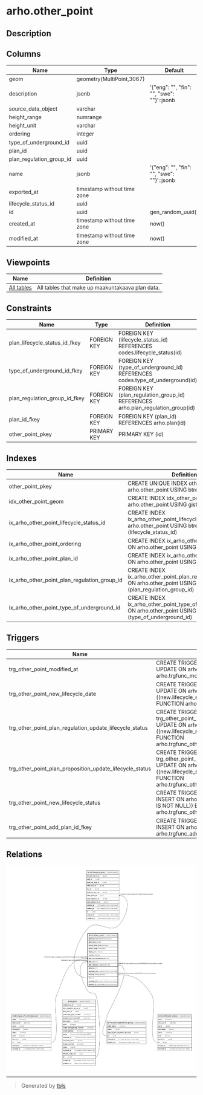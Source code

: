 # arho.other_point

## Description

## Columns

| Name | Type | Default | Nullable | Children | Parents | Comment |
| ---- | ---- | ------- | -------- | -------- | ------- | ------- |
| geom | geometry(MultiPoint,3067) |  | false |  |  |  |
| description | jsonb | '{"eng": "", "fin": "", "swe": ""}'::jsonb | false |  |  |  |
| source_data_object | varchar |  | true |  |  |  |
| height_range | numrange |  | true |  |  |  |
| height_unit | varchar |  | true |  |  |  |
| ordering | integer |  | true |  |  |  |
| type_of_underground_id | uuid |  | false |  | [codes.type_of_underground](codes.type_of_underground.md) |  |
| plan_id | uuid |  | true |  | [arho.plan](arho.plan.md) |  |
| plan_regulation_group_id | uuid |  | false |  | [arho.plan_regulation_group](arho.plan_regulation_group.md) |  |
| name | jsonb | '{"eng": "", "fin": "", "swe": ""}'::jsonb | false |  |  |  |
| exported_at | timestamp without time zone |  | true |  |  |  |
| lifecycle_status_id | uuid |  | false |  | [codes.lifecycle_status](codes.lifecycle_status.md) |  |
| id | uuid | gen_random_uuid() | false | [arho.lifecycle_date](arho.lifecycle_date.md) |  |  |
| created_at | timestamp without time zone | now() | false |  |  |  |
| modified_at | timestamp without time zone | now() | false |  |  |  |

## Viewpoints

| Name | Definition |
| ---- | ---------- |
| [All tables](viewpoint-0.md) | All tables that make up maakuntakaava plan data. |

## Constraints

| Name | Type | Definition |
| ---- | ---- | ---------- |
| plan_lifecycle_status_id_fkey | FOREIGN KEY | FOREIGN KEY (lifecycle_status_id) REFERENCES codes.lifecycle_status(id) |
| type_of_underground_id_fkey | FOREIGN KEY | FOREIGN KEY (type_of_underground_id) REFERENCES codes.type_of_underground(id) |
| plan_regulation_group_id_fkey | FOREIGN KEY | FOREIGN KEY (plan_regulation_group_id) REFERENCES arho.plan_regulation_group(id) |
| plan_id_fkey | FOREIGN KEY | FOREIGN KEY (plan_id) REFERENCES arho.plan(id) |
| other_point_pkey | PRIMARY KEY | PRIMARY KEY (id) |

## Indexes

| Name | Definition |
| ---- | ---------- |
| other_point_pkey | CREATE UNIQUE INDEX other_point_pkey ON arho.other_point USING btree (id) |
| idx_other_point_geom | CREATE INDEX idx_other_point_geom ON arho.other_point USING gist (geom) |
| ix_arho_other_point_lifecycle_status_id | CREATE INDEX ix_arho_other_point_lifecycle_status_id ON arho.other_point USING btree (lifecycle_status_id) |
| ix_arho_other_point_ordering | CREATE INDEX ix_arho_other_point_ordering ON arho.other_point USING btree (ordering) |
| ix_arho_other_point_plan_id | CREATE INDEX ix_arho_other_point_plan_id ON arho.other_point USING btree (plan_id) |
| ix_arho_other_point_plan_regulation_group_id | CREATE INDEX ix_arho_other_point_plan_regulation_group_id ON arho.other_point USING btree (plan_regulation_group_id) |
| ix_arho_other_point_type_of_underground_id | CREATE INDEX ix_arho_other_point_type_of_underground_id ON arho.other_point USING btree (type_of_underground_id) |

## Triggers

| Name | Definition |
| ---- | ---------- |
| trg_other_point_modified_at | CREATE TRIGGER trg_other_point_modified_at BEFORE INSERT OR UPDATE ON arho.other_point FOR EACH ROW EXECUTE FUNCTION arho.trgfunc_modified_at() |
| trg_other_point_new_lifecycle_date | CREATE TRIGGER trg_other_point_new_lifecycle_date BEFORE UPDATE ON arho.other_point FOR EACH ROW WHEN ((new.lifecycle_status_id <> old.lifecycle_status_id)) EXECUTE FUNCTION arho.trgfunc_other_point_new_lifecycle_date() |
| trg_other_point_plan_regulation_update_lifecycle_status | CREATE TRIGGER trg_other_point_plan_regulation_update_lifecycle_status BEFORE UPDATE ON arho.other_point FOR EACH ROW WHEN ((new.lifecycle_status_id <> old.lifecycle_status_id)) EXECUTE FUNCTION arho.trgfunc_other_point_plan_regulation_update_lifecycle_status() |
| trg_other_point_plan_proposition_update_lifecycle_status | CREATE TRIGGER trg_other_point_plan_proposition_update_lifecycle_status BEFORE UPDATE ON arho.other_point FOR EACH ROW WHEN ((new.lifecycle_status_id <> old.lifecycle_status_id)) EXECUTE FUNCTION arho.trgfunc_other_point_plan_proposition_update_lifecycle_status() |
| trg_other_point_new_lifecycle_status | CREATE TRIGGER trg_other_point_new_lifecycle_status BEFORE INSERT ON arho.other_point FOR EACH ROW WHEN ((new.plan_id IS NOT NULL)) EXECUTE FUNCTION arho.trgfunc_other_point_new_lifecycle_status() |
| trg_other_point_add_plan_id_fkey | CREATE TRIGGER trg_other_point_add_plan_id_fkey BEFORE INSERT ON arho.other_point FOR EACH ROW EXECUTE FUNCTION arho.trgfunc_add_plan_id_fkey() |

## Relations

![er](arho.other_point.svg)

---

> Generated by [tbls](https://github.com/k1LoW/tbls)
